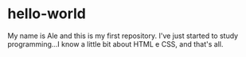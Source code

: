 # hello-world

My name is Ale and this is my first repository.
I've just started to study programming...I know a little bit about HTML e CSS, and that's all.
